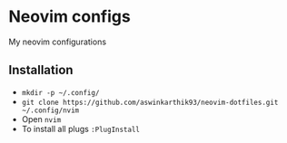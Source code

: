 # Neovim configs

My neovim configurations

## Installation

- `mkdir -p ~/.config/`
- `git clone https://github.com/aswinkarthik93/neovim-dotfiles.git ~/.config/nvim`
- Open `nvim`
- To install all plugs `:PlugInstall`
